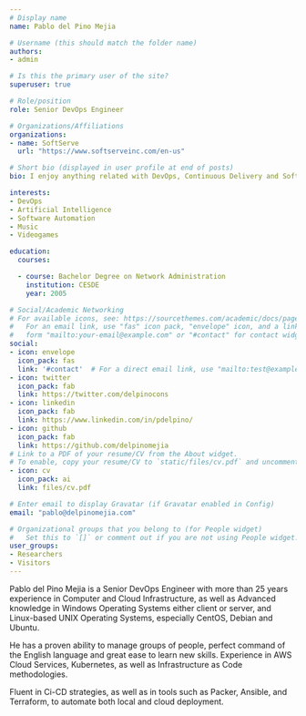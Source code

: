 ```yaml
---
# Display name
name: Pablo del Pino Mejia

# Username (this should match the folder name)
authors:
- admin

# Is this the primary user of the site?
superuser: true

# Role/position
role: Senior DevOps Engineer

# Organizations/Affiliations
organizations:
- name: SoftServe
  url: "https://www.softserveinc.com/en-us"

# Short bio (displayed in user profile at end of posts)
bio: I enjoy anything related with DevOps, Continuous Delivery and Software Automation. I'm a big fan of Hashicorp's software suite, specially Packer and Terraform. Beer lover, vinyl Collector, gray-bearded demon and avid traveler.

interests:
- DevOps
- Artificial Intelligence
- Software Automation
- Music
- Videogames

education:
  courses:

  - course: Bachelor Degree on Network Administration
    institution: CESDE
    year: 2005

# Social/Academic Networking
# For available icons, see: https://sourcethemes.com/academic/docs/page-builder/#icons
#   For an email link, use "fas" icon pack, "envelope" icon, and a link in the
#   form "mailto:your-email@example.com" or "#contact" for contact widget.
social:
- icon: envelope
  icon_pack: fas
  link: '#contact'  # For a direct email link, use "mailto:test@example.org".
- icon: twitter
  icon_pack: fab
  link: https://twitter.com/delpinocons
- icon: linkedin
  icon_pack: fab
  link: https://www.linkedin.com/in/pdelpino/
- icon: github
  icon_pack: fab
  link: https://github.com/delpinomejia
# Link to a PDF of your resume/CV from the About widget.
# To enable, copy your resume/CV to `static/files/cv.pdf` and uncomment the lines below.
- icon: cv
  icon_pack: ai
  link: files/cv.pdf

# Enter email to display Gravatar (if Gravatar enabled in Config)
email: "pablo@delpinomejia.com"

# Organizational groups that you belong to (for People widget)
#   Set this to `[]` or comment out if you are not using People widget.
user_groups:
- Researchers
- Visitors
---
```


Pablo del Pino Mejia is a Senior DevOps Engineer with more than 25 years experience in Computer and Cloud Infrastructure, as well as Advanced knowledge in Windows Operating Systems either client or server, and Linux-based UNIX Operating Systems, especially CentOS, Debian and Ubuntu. 

He has a proven ability to manage groups of people, perfect command of the English language and great ease to learn new skills.
Experience in AWS Cloud Services, Kubernetes, as well as Infrastructure as Code methodologies.

Fluent in Ci-CD strategies, as well as in tools such as Packer, Ansible, and Terraform, to automate both local and cloud deployment.
